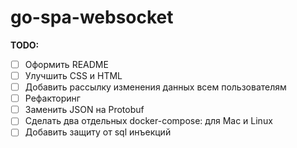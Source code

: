 # go-spa-websocket
**TODO:**
- [ ] Оформить README
- [ ] Улучшить CSS и HTML
- [ ] Добавить рассылку изменения данных всем пользователям
- [ ] Рефакторинг
- [ ] Заменить JSON на Protobuf
- [ ] Сделать два отдельных docker-compose: для Mac и Linux
- [ ] Добавить защиту от sql инъекций
